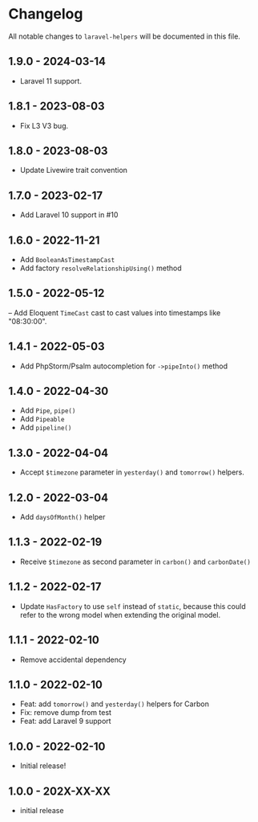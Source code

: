 # Changelog

All notable changes to `laravel-helpers` will be documented in this file.

## 1.9.0 - 2024-03-14

- Laravel 11 support.

## 1.8.1 - 2023-08-03

- Fix L3 V3 bug.

## 1.8.0 - 2023-08-03

- Update Livewire trait convention

## 1.7.0 - 2023-02-17

- Add Laravel 10 support in #10

## 1.6.0 - 2022-11-21

- Add `BooleanAsTimestampCast`
- Add factory `resolveRelationshipUsing()` method

## 1.5.0 - 2022-05-12

– Add Eloquent `TimeCast` cast to cast values into timestamps like "08:30:00".

## 1.4.1 - 2022-05-03

- Add PhpStorm/Psalm autocompletion for `->pipeInto()` method

## 1.4.0 - 2022-04-30

- Add `Pipe`, `pipe()`
- Add `Pipeable`
- Add `pipeline()`

## 1.3.0 - 2022-04-04

- Accept `$timezone` parameter in `yesterday()` and `tomorrow()` helpers.

## 1.2.0 - 2022-03-04

- Add `daysOfMonth()` helper

## 1.1.3 - 2022-02-19

- Receive `$timezone` as second parameter in `carbon()` and `carbonDate()`

## 1.1.2 - 2022-02-17

- Update `HasFactory` to use `self` instead of `static`, because this could refer to the wrong model when extending the original model.

## 1.1.1 - 2022-02-10

- Remove accidental dependency

## 1.1.0 - 2022-02-10

- Feat: add `tomorrow()` and `yesterday()` helpers for Carbon
- Fix: remove dump from test
- Feat: add Laravel 9 support

## 1.0.0 - 2022-02-10

- Initial release!

## 1.0.0 - 202X-XX-XX

- initial release
